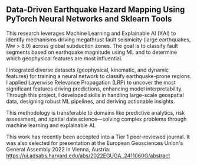 ## Data-Driven Earthquake Hazard Mapping Using PyTorch Neural Networks and Sklearn Tools

This research leverages Machine Learning and Explainable AI (XAI) to identify mechanisms driving megathrust fault seismicity (large earthquakes, Mw > 8.0) across global subduction zones. The goal is to classify fault segments based on earthquake magnitude using ML and to determine which geophysical features are most influential.

I integrated diverse datasets (geophysical, kinematic, and dynamic features) for training a neural network to classify earthquake-prone regions. I applied Layerwise Relevance Propagation (LRP) to uncover the most significant features driving predictions, enhancing model interpretability. Through this project, I developed skills in handling large-scale geospatial data, designing robust ML pipelines, and deriving actionable insights.

This methodology is transferable to domains like predictive analytics, risk assessment, and spatial data science—solving complex problems through machine learning and explainable AI.

This work has recently been accepted into a Tier 1 peer-reviewed journal. It was also selected for presentation at the European Geosciences Union's General Assembly 2022 in Vienna, Austria: https://ui.adsabs.harvard.edu/abs/2022EGUGA..2411060G/abstract
